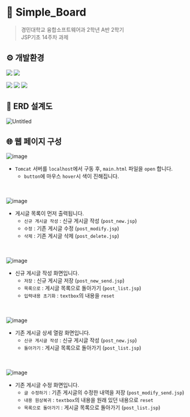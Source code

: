 # 📌 Simple_Board
>경민대학교 융합소프트웨어과 2학년 A반 2학기<br>JSP기초 14주차 과제

## ⚙️ 개발환경
<a href="https://github.com/acredev/Library_Management_System"><img src="https://img.shields.io/badge/Eclipse for WebDev-2C2255?style=for-the-badge&logo=EclipseIDE&logoColor=white"/></a>
<a href="https://github.com/acredev/Library_Management_System"><img src="https://img.shields.io/badge/MySQL-4479A1?style=for-the-badge&logo=MySQL&logoColor=white"/></a><br>

<a href="https://github.com/acredev/Library_Management_System"><img src="https://img.shields.io/badge/HTML5-E34F26?style=for-the-badge&logo=HTML5&logoColor=white"/></a>
<a href="https://github.com/acredev"><img src="https://img.shields.io/badge/Java-007396?style=for-the-badge&logo=java&logoColor=white"/></a>
<a href="https://github.com/acredev"><img src="https://img.shields.io/badge/CSS3-1572B6?style=for-the-badge&logo=CSS3&logoColor=white"/></a>

## 💾 ERD 설계도
![Untitled](https://user-images.githubusercontent.com/3482382/206259936-ec701170-a1c5-422c-be7e-494b2ee47eab.png)<br>

## 🌐 웹 페이지 구성
![image](https://user-images.githubusercontent.com/3482382/206260352-b18bea71-8852-488f-ac3b-5d06b2df0b02.png)<br>
  * `Tomcat` 서버를 `localhost`에서 구동 후, `main.html` 파일을 `open` 합니다.
    * `button`에 마우스 `hover`시 색이 진해집니다.<br><br><br>


![image](https://user-images.githubusercontent.com/3482382/206260431-3b5be235-98d6-4dbc-bacc-5f8e189a1450.png)<br>
  * 게시글 목록이 먼저 출력됩니다.
    * `신규 게시글 작성` : 신규 게시글 작성 (`post_new.jsp`)<br>
    * `수정` : 기존 게시글 수정 (`post_modify.jsp`)<br>
    * `삭제` : 기존 게시글 삭제 (`post_delete.jsp`)<br><br><br>


![image](https://user-images.githubusercontent.com/3482382/206260410-c30e20ea-38dd-439d-b9e6-8eefc92eca65.png)<br>
  * 신규 게시글 작성 화면입니다.
    * `저장` : 신규 게시글 저장 (`post_new_send.jsp`)<br>
    * `목록으로` : 게시글 목록으로 돌아가기 (`post_list.jsp`)<br>
    * `입력내용 초기화` : `textbox`의 내용을 `reset`<br><br><br>
 
![image](https://user-images.githubusercontent.com/3482382/206260456-1d4a3f35-7c27-45c6-a435-5307ebcd4b4a.png)<br>
  * 기존 게시글 상세 열람 화면입니다.
    * `신규 게시글 작성` : 신규 게시글 작성 (`post_new.jsp`)<br>
    * `돌아가기` : 게시글 목록으로 돌아가기 (`post_list.jsp`)<br><br><br>
  
![image](https://user-images.githubusercontent.com/3482382/206260490-83ae8feb-69bf-4593-9db4-6206ad59674d.png)<br>
  * 기존 게시글 수정 화면입니다.
    * `글 수정하기` : 기존 게시글의 수정한 내역을 저장 (`post_modify_send.jsp`)<br>
    * `내용 원상복귀` : `textbox`의 내용을 원래 있던 내용으로 `reset`<br>
    * `목록으로 돌아가기` : 게시글 목록으로 돌아가기 (`post_list.jsp`)
